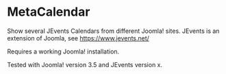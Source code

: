 # MetaCalendar
Show several JEvents Calendars from different Joomla! sites. JEvents is an extension of Joomla, see https://www.jevents.net/

Requires a working Joomla! installation.

Tested with Joomla! version 3.5 and JEvents version x.
